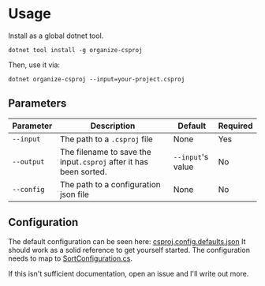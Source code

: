 # Usage

Install as a global dotnet tool.
```
dotnet tool install -g organize-csproj
```

Then, use it via:
```
dotnet organize-csproj --input=your-project.csproj
```

## Parameters


| Parameter | Description | Default | Required |
| --------- | ----------- | ------- | -------- |
| `--input` | The path to a `.csproj` file | None | Yes |
| `--output`| The filename to save the input`.csproj` after it has been sorted. | `--input`'s value | No |
| `--config` | The path to a configuration json file | None | No |


## Configuration

The default configuration can be seen here: [csproj.config.defaults.json](CSProjOrganizer/csproj.config.defaults.json)
It should work as a solid reference to get yourself started.
The configuration needs to map to [SortConfiguration.cs](CSProjOrganizer/Models/SortConfiguration.cs).

If this isn't sufficient documentation, open an issue and I'll write out more.